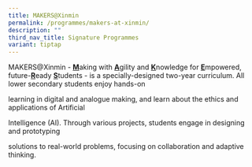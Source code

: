 ```yaml
---
title: MAKERS@Xinmin
permalink: /programmes/makers-at-xinmin/
description: ""
third_nav_title: Signature Programmes
variant: tiptap
---
```

<p>MAKERS@Xinmin - <strong><u>M</u></strong>aking with <strong><u>A</u></strong>gility
and <strong><u>K</u></strong>nowledge for <strong><u>E</u></strong>mpowered,
future-<strong><u>R</u></strong>eady <strong><u>S</u></strong>tudents -
is a specially-designed two-year curriculum. All lower secondary students
enjoy hands-on</p>
<p>learning in digital and analogue making, and learn about the ethics and
applications of Artificial</p>
<p>Intelligence (AI). Through various projects, students engage in designing
and prototyping</p>
<p>solutions to real-world problems, focusing on collaboration and adaptive
thinking.</p>